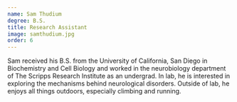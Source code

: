 ```yaml
---
name: Sam Thudium
degree: B.S.
title: Research Assistant
image: samthudium.jpg
order: 6
---
```

Sam received his B.S. from the University of California, San Diego in Biochemistry and Cell Biology and worked in the neurobiology department of The Scripps Research Institute as an undergrad. In lab, he is interested in exploring the mechanisms behind neurological disorders. Outside of lab, he enjoys all things outdoors, especially climbing and running.